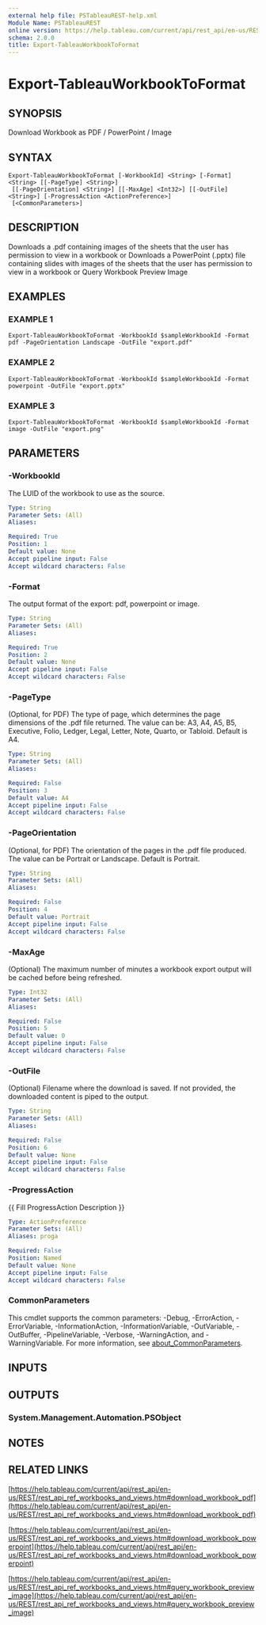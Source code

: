 ```yaml
---
external help file: PSTableauREST-help.xml
Module Name: PSTableauREST
online version: https://help.tableau.com/current/api/rest_api/en-us/REST/rest_api_ref_workbooks_and_views.htm#download_workbook_pdf
schema: 2.0.0
title: Export-TableauWorkbookToFormat
---
```


# Export-TableauWorkbookToFormat

## SYNOPSIS
Download Workbook as PDF / PowerPoint / Image

## SYNTAX

```
Export-TableauWorkbookToFormat [-WorkbookId] <String> [-Format] <String> [[-PageType] <String>]
 [[-PageOrientation] <String>] [[-MaxAge] <Int32>] [[-OutFile] <String>] [-ProgressAction <ActionPreference>]
 [<CommonParameters>]
```

## DESCRIPTION
Downloads a .pdf containing images of the sheets that the user has permission to view in a workbook
or
Downloads a PowerPoint (.pptx) file containing slides with images of the sheets that the user has permission to view in a workbook
or
Query Workbook Preview Image

## EXAMPLES

### EXAMPLE 1
```
Export-TableauWorkbookToFormat -WorkbookId $sampleWorkbookId -Format pdf -PageOrientation Landscape -OutFile "export.pdf"
```

### EXAMPLE 2
```
Export-TableauWorkbookToFormat -WorkbookId $sampleWorkbookId -Format powerpoint -OutFile "export.pptx"
```

### EXAMPLE 3
```
Export-TableauWorkbookToFormat -WorkbookId $sampleWorkbookId -Format image -OutFile "export.png"
```

## PARAMETERS

### -WorkbookId
The LUID of the workbook to use as the source.

```yaml
Type: String
Parameter Sets: (All)
Aliases:

Required: True
Position: 1
Default value: None
Accept pipeline input: False
Accept wildcard characters: False
```

### -Format
The output format of the export: pdf, powerpoint or image.

```yaml
Type: String
Parameter Sets: (All)
Aliases:

Required: True
Position: 2
Default value: None
Accept pipeline input: False
Accept wildcard characters: False
```

### -PageType
(Optional, for PDF) The type of page, which determines the page dimensions of the .pdf file returned.
The value can be: A3, A4, A5, B5, Executive, Folio, Ledger, Legal, Letter, Note, Quarto, or Tabloid.
Default is A4.

```yaml
Type: String
Parameter Sets: (All)
Aliases:

Required: False
Position: 3
Default value: A4
Accept pipeline input: False
Accept wildcard characters: False
```

### -PageOrientation
(Optional, for PDF) The orientation of the pages in the .pdf file produced.
The value can be Portrait or Landscape.
Default is Portrait.

```yaml
Type: String
Parameter Sets: (All)
Aliases:

Required: False
Position: 4
Default value: Portrait
Accept pipeline input: False
Accept wildcard characters: False
```

### -MaxAge
(Optional) The maximum number of minutes a workbook export output will be cached before being refreshed.

```yaml
Type: Int32
Parameter Sets: (All)
Aliases:

Required: False
Position: 5
Default value: 0
Accept pipeline input: False
Accept wildcard characters: False
```

### -OutFile
(Optional) Filename where the download is saved.
If not provided, the downloaded content is piped to the output.

```yaml
Type: String
Parameter Sets: (All)
Aliases:

Required: False
Position: 6
Default value: None
Accept pipeline input: False
Accept wildcard characters: False
```

### -ProgressAction
{{ Fill ProgressAction Description }}

```yaml
Type: ActionPreference
Parameter Sets: (All)
Aliases: proga

Required: False
Position: Named
Default value: None
Accept pipeline input: False
Accept wildcard characters: False
```

### CommonParameters
This cmdlet supports the common parameters: -Debug, -ErrorAction, -ErrorVariable, -InformationAction, -InformationVariable, -OutVariable, -OutBuffer, -PipelineVariable, -Verbose, -WarningAction, and -WarningVariable. For more information, see [about_CommonParameters](http://go.microsoft.com/fwlink/?LinkID=113216).

## INPUTS

## OUTPUTS

### System.Management.Automation.PSObject
## NOTES

## RELATED LINKS

[https://help.tableau.com/current/api/rest_api/en-us/REST/rest_api_ref_workbooks_and_views.htm#download_workbook_pdf](https://help.tableau.com/current/api/rest_api/en-us/REST/rest_api_ref_workbooks_and_views.htm#download_workbook_pdf)

[https://help.tableau.com/current/api/rest_api/en-us/REST/rest_api_ref_workbooks_and_views.htm#download_workbook_powerpoint](https://help.tableau.com/current/api/rest_api/en-us/REST/rest_api_ref_workbooks_and_views.htm#download_workbook_powerpoint)

[https://help.tableau.com/current/api/rest_api/en-us/REST/rest_api_ref_workbooks_and_views.htm#query_workbook_preview_image](https://help.tableau.com/current/api/rest_api/en-us/REST/rest_api_ref_workbooks_and_views.htm#query_workbook_preview_image)

